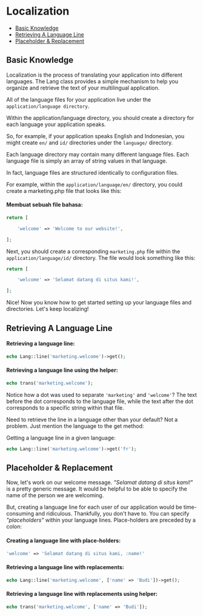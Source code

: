# Localization

<!-- MarkdownTOC autolink="true" autoanchor="true" levels="2,3" bracket="round" lowercase="only_ascii" -->

-   [Basic Knowledge](#pengetahuan-dasar)
-   [Retrieving A Language Line](#mengambil-baris-bahasa)
-   [Placeholder & Replacement](#placeholder--replacement)

<!-- /MarkdownTOC -->

<a id="pengetahuan-dasar"></a>

## Basic Knowledge

Localization is the process of translating your application into different languages.
The Lang class provides a simple mechanism to help you
organize and retrieve the text of your multilingual application.

All of the language files for your application live under the `application/language directory`.

Within the application/language directory, you should create a directory
for each language your application speaks.

So, for example, if your application speaks English and Indonesian,
you might create `en/` and `id/` directories under the `language/` directory.

Each language directory may contain many different language files.
Each language file is simply an array of string values in that language.

In fact, language files are structured identically to configuration files.

For example, within the `application/language/en/` directory,
you could create a marketing.php file that looks like this:

#### Membuat sebuah file bahasa:

```php
return [

	'welcome' => 'Welcome to our website!',

];
```

Next, you should create a corresponding `marketing.php` file within
the `application/language/id/` directory. The file would look something like this:

```php
return [

	'welcome' => 'Selamat datang di situs kami!',

];
```

Nice! Now you know how to get started setting up your language files and directories.
Let's keep localizing!

<a id="mengambil-baris-bahasa"></a>

## Retrieving A Language Line

#### Retrieving a language line:

```php
echo Lang::line('marketing.welcome')->get();
```

#### Retrieving a language line using the helper:

```php
echo trans('marketing.welcome');
```

Notice how a dot was used to separate `'marketing'` and `'welcome'`?
The text before the dot corresponds to the language file,
while the text after the dot corresponds to a specific string within that file.

Need to retrieve the line in a language other than your default?
Not a problem. Just mention the language to the get method:

Getting a language line in a given language:

```php
echo Lang::line('marketing.welcome')->get('fr');
```

<a id="placeholder--replacement"></a>

## Placeholder & Replacement

Now, let's work on our welcome message. _"Selamat datang di situs kami!"_ is a pretty generic message.
It would be helpful to be able to specify the name of the person we are welcoming.

But, creating a language line for each user of our application would be time-consuming and ridiculous.
Thankfully, you don't have to. You can specify _"placeholders"_ within your language lines.
Place-holders are preceded by a colon:

#### Creating a language line with place-holders:

```php
'welcome' => 'Selamat datang di situs kami, :name!'
```

#### Retrieving a language line with replacements:

```php
echo Lang::line('marketing.welcome', ['name' => 'Budi'])->get();
```

#### Retrieving a language line with replacements using helper:

```php
echo trans('marketing.welcome', ['name' => 'Budi']);
```
